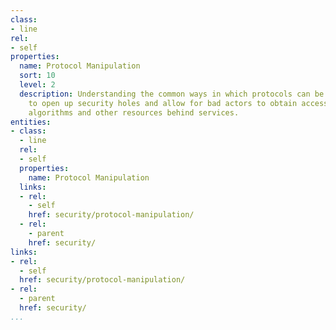 ```yaml
---
class:
- line
rel:
- self
properties:
  name: Protocol Manipulation
  sort: 10
  level: 2
  description: Understanding the common ways in which protocols can be manipulated
    to open up security holes and allow for bad actors to obtain access to data, content,
    algorithms and other resources behind services.
entities:
- class:
  - line
  rel:
  - self
  properties:
    name: Protocol Manipulation
  links:
  - rel:
    - self
    href: security/protocol-manipulation/
  - rel:
    - parent
    href: security/
links:
- rel:
  - self
  href: security/protocol-manipulation/
- rel:
  - parent
  href: security/
...
```

